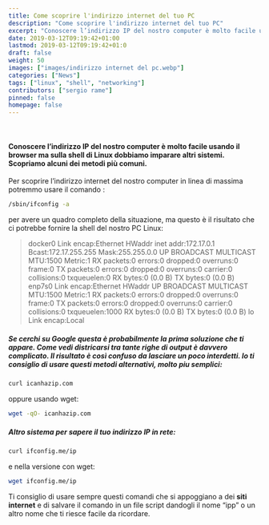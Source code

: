 ```yaml
---
title: Come scoprire l'indirizzo internet del tuo PC
description: "Come scoprire l'indirizzo internet del tuo PC"
excerpt: "Conoscere l’indirizzo IP del nostro computer è molto facile usando il browser ma sulla shell di Linux dobbiamo imparare altri sistemi. Scopriamo alcuni dei metodi più comuni ... "
date: 2019-03-12T09:19:42+01:00
lastmod: 2019-03-12T09:19:42+01:0
draft: false
weight: 50
images: ["images/indirizzo internet del pc.webp"]
categories: ["News"]
tags: ["linux", "shell", "networking"]
contributors: ["sergio rame"]
pinned: false
homepage: false
---
```


<br>

#### Conoscere l&#8217;indirizzo IP del nostro computer è molto facile usando il browser ma sulla shell di Linux dobbiamo imparare altri sistemi. Scopriamo alcuni dei metodi più comuni.
  
Per scoprire l’indirizzo internet del nostro computer in linea di massima potremmo usare il comando :
  
```bash
/sbin/ifconfig -a
```
  
per avere un quadro completo della situazione, ma questo è il risultato che ci potrebbe fornire la shell del nostro PC Linux:
  
> docker0 Link encap:Ethernet HWaddr inet addr:172.17.0.1 Bcast:172.17.255.255 Mask:255.255.0.0 UP BROADCAST MULTICAST MTU:1500 Metric:1 RX packets:0 errors:0 dropped:0 overruns:0 frame:0 TX packets:0 errors:0 dropped:0 overruns:0 carrier:0 collisions:0 txqueuelen:0 RX bytes:0 (0.0 B) TX bytes:0 (0.0 B)
    enp7s0 Link encap:Ethernet HWaddr UP BROADCAST MULTICAST MTU:1500 Metric:1 RX packets:0 errors:0 dropped:0 overruns:0 frame:0 TX packets:0 errors:0 dropped:0 overruns:0 carrier:0 collisions:0 txqueuelen:1000 RX bytes:0 (0.0 B) TX bytes:0 (0.0 B)
    lo Link encap:Local 

##### Se cerchi su Google questa è probabilmente la prima soluzione che ti appare.  Come vedi districarsi tra tante righe di output è davvero complicato. Il risultato è così confuso da lasciare un poco interdetti. Io ti consiglio di usare questi metodi alternativi, molto piu semplici:
  
```bash
curl icanhazip.com
```

oppure usando wget:

```bash
wget -qO- icanhazip.com
```

##### Altro sistema per sapere il tuo indirizzo IP in rete:
  
```bash
curl ifconfig.me/ip
```

e nella versione con wget:
  
```bash
wget ifconfig.me/ip
```

Ti consiglio di usare sempre questi comandi che si appoggiano a dei <strong>siti internet</strong> e di salvare il comando in un file script dandogli il nome “ipp” o un altro nome che ti riesce facile da ricordare.
